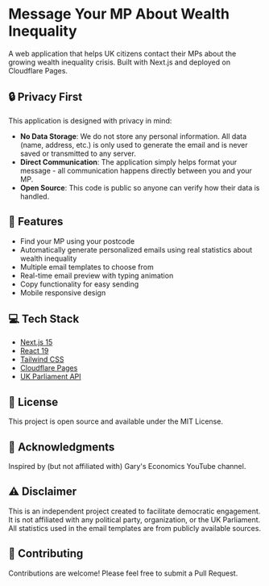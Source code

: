 # Message Your MP About Wealth Inequality

A web application that helps UK citizens contact their MPs about the growing wealth inequality crisis. Built with Next.js and deployed on Cloudflare Pages.

## 🔒 Privacy First

This application is designed with privacy in mind:
- **No Data Storage**: We do not store any personal information. All data (name, address, etc.) is only used to generate the email and is never saved or transmitted to any server.
- **Direct Communication**: The application simply helps format your message - all communication happens directly between you and your MP.
- **Open Source**: This code is public so anyone can verify how their data is handled.

## 🚀 Features

- Find your MP using your postcode
- Automatically generate personalized emails using real statistics about wealth inequality
- Multiple email templates to choose from
- Real-time email preview with typing animation
- Copy functionality for easy sending
- Mobile responsive design

## 💻 Tech Stack

- [Next.js 15](https://nextjs.org/)
- [React 19](https://react.dev/)
- [Tailwind CSS](https://tailwindcss.com/)
- [Cloudflare Pages](https://pages.cloudflare.com/)
- [UK Parliament API](https://members-api.parliament.uk/index.html)

## 📝 License

This project is open source and available under the MIT License.

## 🙏 Acknowledgments

Inspired by (but not affiliated with) Gary's Economics YouTube channel.

## ⚠️ Disclaimer

This is an independent project created to facilitate democratic engagement. It is not affiliated with any political party, organization, or the UK Parliament. All statistics used in the email templates are from publicly available sources.

## 🤝 Contributing

Contributions are welcome! Please feel free to submit a Pull Request.